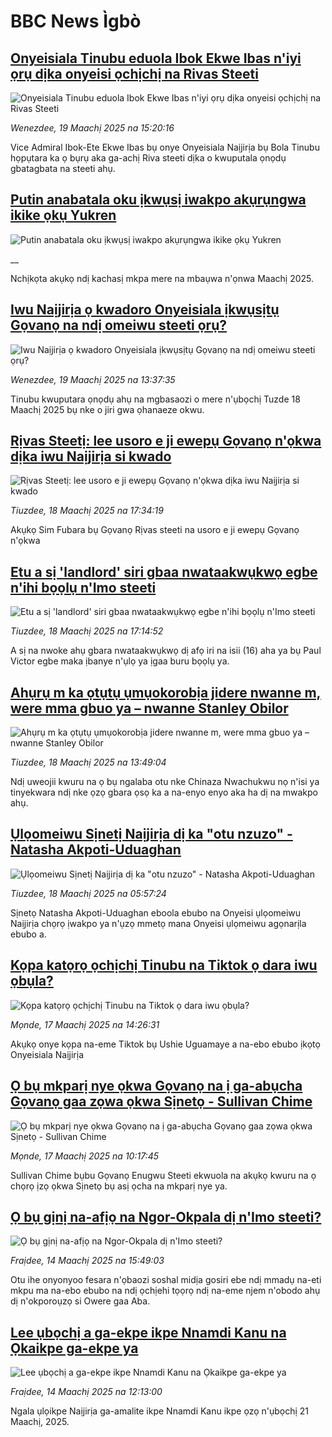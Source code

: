 # BBC News Ìgbò## [Onyeisiala Tinubu eduola Ibok Ekwe Ibas n'iyi ọrụ dịka onyeisi ọchịchị na Rivas Steeti](https://www.bbc.com/igbo/articles/cpwdpwp2xvzo?at_campaign=githubrss)![Onyeisiala Tinubu eduola Ibok Ekwe Ibas n'iyi ọrụ dịka onyeisi ọchịchị na Rivas Steeti](https://ichef.bbci.co.uk/ace/standard/240/cpsprodpb/431b/live/d3aaa840-04d4-11f0-97d3-37df2b293ed1.jpg)_Wenezdee, 19 Maachị 2025 na 15:20:16_Vice Admiral Ibok-Ete Ekwe Ibas bụ onye Onyeisiala Naịjirịa bụ Bola Tinubu họpụtara ka ọ bụrụ aka ga-achị Riva steeti dịka o kwuputala ọnọdụ gbatagbata na steeti ahụ.## [Putin anabatala oku ịkwụsị iwakpo akụrụngwa ikike ọkụ Yukren](https://www.bbc.co.uk/igbo/live/c778nl48lz4t?at_campaign=githubrss)![Putin anabatala oku ịkwụsị iwakpo akụrụngwa ikike ọkụ Yukren](https://ichef.bbci.co.uk/ace/standard/240/cpsprodpb/d69c/live/0e1d33a0-048d-11f0-88b7-5556e7b55c5e.jpg)__Nchịkọta akụkọ ndị kachasị mkpa mere na mbaụwa n'ọnwa Maachị 2025.## [Iwu Naịjirịa ọ kwadoro Onyeisiala ịkwụsịtụ Gọvanọ na ndị omeiwu steeti ọrụ?](https://www.bbc.com/igbo/articles/c9vy30r497no?at_campaign=githubrss)![Iwu Naịjirịa ọ kwadoro Onyeisiala ịkwụsịtụ Gọvanọ na ndị omeiwu steeti ọrụ?](https://ichef.bbci.co.uk/ace/standard/240/cpsprodpb/d769/live/598ac890-04b3-11f0-97d3-37df2b293ed1.png)_Wenezdee, 19 Maachị 2025 na 13:37:35_Tinubu kwuputara ọnọdụ ahụ na mgbasaozi o mere n'ụbọchị Tuzde 18 Maachị 2025 bụ nke o jiri gwa ọhanaeze okwu.## [Rịvas Steetị: lee usoro e ji ewepụ Gọvanọ n'ọkwa dịka iwu Naịjirịa si kwado](https://www.bbc.com/igbo/articles/cpq2p1lxddzo?at_campaign=githubrss)![Rịvas Steetị: lee usoro e ji ewepụ Gọvanọ n'ọkwa dịka iwu Naịjirịa si kwado](https://ichef.bbci.co.uk/ace/standard/240/cpsprodpb/29e8/live/964b8d80-041a-11f0-97d3-37df2b293ed1.jpg)_Tiuzdee, 18 Maachị 2025 na 17:34:19_Akụkọ Sim Fubara bụ Gọvanọ Rịvas steeti na usoro e ji ewepụ Gọvanọ n'ọkwa## [Etu a sị 'landlord' siri gbaa nwataakwụkwọ egbe n'ihi bọọlụ n'Imo steeti](https://www.bbc.com/igbo/articles/czx72gz17p6o?at_campaign=githubrss)![Etu a sị 'landlord' siri gbaa nwataakwụkwọ egbe n'ihi bọọlụ n'Imo steeti](https://ichef.bbci.co.uk/ace/standard/240/cpsprodpb/cc7f/live/51d2a4c0-041c-11f0-88b7-5556e7b55c5e.png)_Tiuzdee, 18 Maachị 2025 na 17:14:52_A sị na nwoke ahụ gbara nwataakwụkwọ dị afọ iri na isii (16) aha ya bụ Paul Victor egbe maka ịbanye n'ụlọ ya ịgaa buru bọọlụ ya.## [Ahụrụ m ka ọtụtụ ụmụokorobịa jidere nwanne m, were mma gbuo ya – nwanne Stanley Obilor](https://www.bbc.com/igbo/articles/c07z0rr8meyo?at_campaign=githubrss)![Ahụrụ m ka ọtụtụ ụmụokorobịa jidere nwanne m, were mma gbuo ya – nwanne Stanley Obilor](https://ichef.bbci.co.uk/ace/standard/240/cpsprodpb/0ba2/live/4d795860-03fe-11f0-88b7-5556e7b55c5e.png)_Tiuzdee, 18 Maachị 2025 na 13:49:04_Ndị uweojii kwuru na ọ bụ ngalaba otu nke Chinaza Nwachukwu nọ n'isi ya tinyekwara ndị nke ọzọ gbara ọsọ ka a na-enyo enyo aka ha dị na mwakpo ahụ.## [Ụlọomeiwu Sịnetị Naịjirịa dị ka "otu nzuzo" - Natasha Akpoti-Uduaghan](https://www.bbc.com/igbo/articles/cr72p81dvkgo?at_campaign=githubrss)![Ụlọomeiwu Sịnetị Naịjirịa dị ka "otu nzuzo" - Natasha Akpoti-Uduaghan](https://ichef.bbci.co.uk/ace/standard/240/cpsprodpb/b99a/live/9448b2e0-03bd-11f0-a387-437e2fb661fc.jpg)_Tiuzdee, 18 Maachị 2025 na 05:57:24_Sịnetọ Natasha Akpoti-Uduaghan eboola ebubo na Onyeisi ụlọomeiwu Naịjirịa chọrọ ịwakpo ya n'ụzọ mmetọ mana Onyeisi ụlọmeiwu agọnarịla ebubo a.## [Kọpa katọrọ ọchịchị Tinubu na Tiktok ọ dara iwu ọbụla? ](https://www.bbc.com/igbo/articles/c4gm6q7jg7lo?at_campaign=githubrss)![Kọpa katọrọ ọchịchị Tinubu na Tiktok ọ dara iwu ọbụla? ](https://ichef.bbci.co.uk/ace/standard/240/cpsprodpb/cf18/live/da9d6950-0333-11f0-9d83-c7f80f10afdc.jpg)_Mọnde, 17 Maachị 2025 na 14:26:31_Akụkọ onye kọpa na-eme Tiktok bụ Ushie Uguamaye a na-ebo ebubo ịkọtọ Onyeisiala Naịjirịa## [Ọ bụ mkparị nye ọkwa Gọvanọ na ị ga-abụcha Gọvanọ gaa zọwa ọkwa Sịnetọ - Sullivan Chime](https://www.bbc.com/igbo/articles/c78elq256yxo?at_campaign=githubrss)![Ọ bụ mkparị nye ọkwa Gọvanọ na ị ga-abụcha Gọvanọ gaa zọwa ọkwa Sịnetọ - Sullivan Chime](https://ichef.bbci.co.uk/ace/standard/240/cpsprodpb/08b6/live/ebc4d850-0318-11f0-a8b1-950887ddc6e5.jpg)_Mọnde, 17 Maachị 2025 na 10:17:45_Sullivan Chime bụbu Gọvanọ Enugwu Steeti ekwuola na akụkọ kwuru na ọ chọrọ ịzọ ọkwa Sịnetọ bụ asị ọcha na mkparị nye ya.## [Ọ bụ gịnị na-afịọ na Ngor-Okpala dị n'Imo steeti?](https://www.bbc.com/igbo/articles/cwyd63rw0q7o?at_campaign=githubrss)![Ọ bụ gịnị na-afịọ na Ngor-Okpala dị n'Imo steeti?](https://ichef.bbci.co.uk/ace/standard/240/cpsprodpb/b37d/live/99285240-00e6-11f0-a8b1-950887ddc6e5.png)_Fraịdee, 14 Maachị 2025 na 15:49:03_Otu ihe onyonyoo fesara n'ọbaozi soshal midịa gosiri ebe ndị mmadụ na-eti mkpu ma na-ebo ebubo na ndị ọchịehi tọọrọ ndị na-eme njem n'obodo ahụ dị n'okporoụzọ si Owere gaa Aba.## [Lee ụbọchị a ga-ekpe ikpe Nnamdi Kanu na Ọkaikpe ga-ekpe ya](https://www.bbc.com/igbo/articles/cg5ylv5g3j3o?at_campaign=githubrss)![Lee ụbọchị a ga-ekpe ikpe Nnamdi Kanu na Ọkaikpe ga-ekpe ya](https://ichef.bbci.co.uk/ace/standard/240/cpsprodpb/e756/live/1fb88f10-00cd-11f0-a8b1-950887ddc6e5.jpg)_Fraịdee, 14 Maachị 2025 na 12:13:00_Ngala ụlọikpe Naịjirịa ga-amalite ikpe Nnamdi Kanu ikpe ọzọ n'ụbọchị 21 Maachị, 2025.
